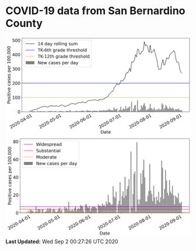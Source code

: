 # COVID-19 data from San Bernardino County
![image1](plots/graph.png)
![image2](plots/classification.png)
**Last Updated:** Wed Sep  2 00:27:26 UTC 2020